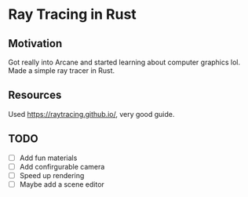 # Ray Tracing in Rust

## Motivation

Got really into Arcane and started learning about computer graphics lol. Made a simple ray tracer in Rust.

## Resources

Used https://raytracing.github.io/, very good guide.

## TODO

- [ ] Add fun materials
- [ ] Add confirgurable camera 
- [ ] Speed up rendering
- [ ] Maybe add a scene editor